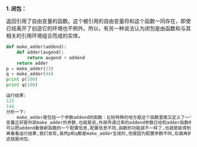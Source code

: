 **1. 闭包：**

返回引用了自由变量的函数。这个被引用的自由变量将和这个函数一同存在，即使已经离开了创造它的环境也不例外。所以，有另一种说法认为闭包是由函数和与其相关的引用环境组合而成的实体。
```python
def make_adder(addend):
    def adder(augend):
        return augend + addend
    return adder
p = make_adder(23)
q = make_adder(44)
print p(100)
print q(100)

运行结果:
123
144
分析一下:
    make_adder是包括一个参数addend的函数：比较特殊的地方是这个函数里面又定义了一个新函数,这个新函数里面的一个
变量正好是外部make_adder的参数.也就是说,外部传递过来的addend参数已经和adder函数绑定到一起了,形成了一个新函数,我们
可以把addend看做新函数的一个配置信息,配置信息不同,函数的功能就不一样了,也就是能得到定制之后的函数.
再看看运行结果,我们发现,虽然p和q都是make_adder生成的,但是因为配置参数不同,后面再执行相同参数的函数后得到了不同的结果.
这就是闭包.

```